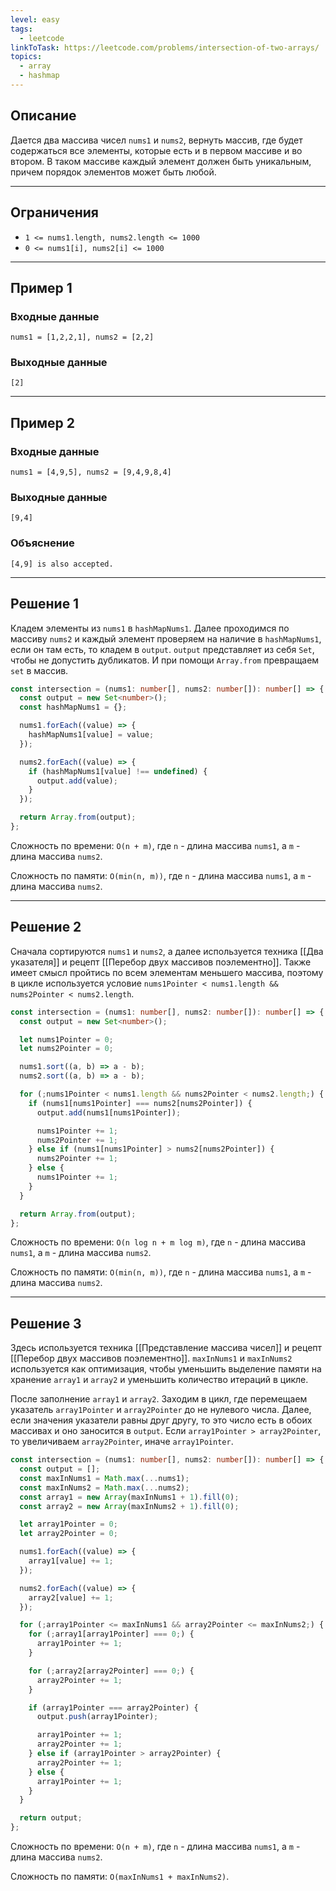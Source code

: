 ```yaml
---
level: easy
tags:
  - leetcode
linkToTask: https://leetcode.com/problems/intersection-of-two-arrays/
topics:
  - array
  - hashmap
---
```

## Описание

Дается два массива чисел `nums1` и `nums2`, вернуть массив, где будет содержаться все элементы, которые есть и в первом массиве и во втором. В таком массиве каждый элемент должен быть уникальным, причем порядок элементов может быть любой.

---
## Ограничения

- `1 <= nums1.length, nums2.length <= 1000`
- `0 <= nums1[i], nums2[i] <= 1000`

---
## Пример 1

### Входные данные

```
nums1 = [1,2,2,1], nums2 = [2,2]
```
### Выходные данные

```
[2]
```

---
## Пример 2

### Входные данные

```
nums1 = [4,9,5], nums2 = [9,4,9,8,4]
```
### Выходные данные

```
[9,4]
```
### Объяснение

```
[4,9] is also accepted.
```

---
## Решение 1

Кладем элементы из `nums1` в `hashMapNums1`. Далее проходимся по массиву `nums2` и каждый элемент проверяем на наличие в `hashMapNums1`, если он там есть, то кладем в `output`. `output` представляет из себя `Set`, чтобы не допустить дубликатов. И при помощи `Array.from` превращаем `set` в массив.

```typescript
const intersection = (nums1: number[], nums2: number[]): number[] => {
  const output = new Set<number>();
  const hashMapNums1 = {};

  nums1.forEach((value) => {
    hashMapNums1[value] = value;
  });

  nums2.forEach((value) => {
    if (hashMapNums1[value] !== undefined) {
      output.add(value);
    }
  });

  return Array.from(output);
};
```

Сложность по времени: `O(n + m)`, где `n` - длина массива `nums1`, а `m` - длина массива `nums2`.

Сложность по памяти: `O(min(n, m))`, где `n` - длина массива `nums1`, а `m` - длина массива `nums2`.

---
## Решение 2

Сначала сортируются `nums1` и `nums2`, а далее используется техника [[Два указателя]] и рецепт [[Перебор двух массивов поэлементно]]. Также имеет смысл пройтись по всем элементам меньшего массива, поэтому в цикле используется условие `nums1Pointer < nums1.length && nums2Pointer < nums2.length`.

```typescript
const intersection = (nums1: number[], nums2: number[]): number[] => {
  const output = new Set<number>();

  let nums1Pointer = 0;
  let nums2Pointer = 0;

  nums1.sort((a, b) => a - b);
  nums2.sort((a, b) => a - b);

  for (;nums1Pointer < nums1.length && nums2Pointer < nums2.length;) {
    if (nums1[nums1Pointer] === nums2[nums2Pointer]) {
      output.add(nums1[nums1Pointer]);

      nums1Pointer += 1;
      nums2Pointer += 1;
    } else if (nums1[nums1Pointer] > nums2[nums2Pointer]) {
      nums2Pointer += 1;
    } else {
      nums1Pointer += 1;
    }
  }

  return Array.from(output);
};
```

Сложность по времени: `O(n log n + m log m)`, где `n` - длина массива `nums1`, а `m` - длина массива `nums2`.

Сложность по памяти: `O(min(n, m))`, где `n` - длина массива `nums1`, а `m` - длина массива `nums2`.

---

## Решение 3

Здесь используется техника [[Представление массива чисел]] и рецепт [[Перебор двух массивов поэлементно]]. `maxInNums1` и `maxInNums2` используется как оптимизация, чтобы уменьшить выделение памяти на хранение `array1` и `array2` и уменьшить количество итераций в цикле.

После заполнение `array1` и `array2`. Заходим в цикл, где перемещаем указатель `array1Pointer` и `array2Pointer` до не нулевого числа. Далее, если значения указатели равны друг другу, то это число есть в обоих массивах и оно заносится в `output`. Если `array1Pointer > array2Pointer`, то увеличиваем `array2Pointer`, иначе `array1Pointer`.

```typescript
const intersection = (nums1: number[], nums2: number[]): number[] => {
  const output = [];
  const maxInNums1 = Math.max(...nums1);
  const maxInNums2 = Math.max(...nums2);
  const array1 = new Array(maxInNums1 + 1).fill(0);
  const array2 = new Array(maxInNums2 + 1).fill(0);

  let array1Pointer = 0;
  let array2Pointer = 0;

  nums1.forEach((value) => {
    array1[value] += 1;
  });

  nums2.forEach((value) => {
    array2[value] += 1;
  });

  for (;array1Pointer <= maxInNums1 && array2Pointer <= maxInNums2;) {
    for (;array1[array1Pointer] === 0;) {
      array1Pointer += 1;
    }

    for (;array2[array2Pointer] === 0;) {
      array2Pointer += 1;
    }

    if (array1Pointer === array2Pointer) {
      output.push(array1Pointer);

      array1Pointer += 1;
      array2Pointer += 1;
    } else if (array1Pointer > array2Pointer) {
      array2Pointer += 1;
    } else {
      array1Pointer += 1;
    }
  }

  return output;
};
```

Сложность по времени: `O(n + m)`, где `n` - длина массива `nums1`, а `m` - длина массива `nums2`.

Сложность по памяти: `O(maxInNums1 + maxInNums2)`.